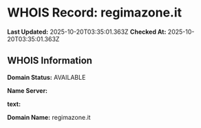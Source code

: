 # WHOIS Record: regimazone.it

**Last Updated:** 2025-10-20T03:35:01.363Z
**Checked At:** 2025-10-20T03:35:01.363Z

## WHOIS Information

**Domain Status:** AVAILABLE

**Name Server:** 

**text:** 

**Domain Name:** regimazone.it

